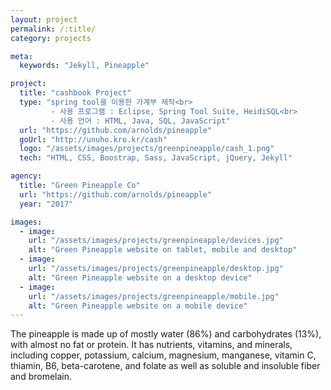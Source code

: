 ```yaml
---
layout: project
permalink: /:title/
category: projects

meta:
  keywords: "Jekyll, Pineapple"

project:
  title: "cashbook Project"
  type: "spring tool을 이용한 가계부 제작<br>
         - 사용 프로그램 : Eclipse, Spring Tool Suite, HeidiSQL<br>
         - 사용 언어 : HTML, Java, SQL, JavaScript"
  url: "https://github.com/arnolds/pineapple"
  goUrl: "http://unuho.kro.kr/cash"
  logo: "/assets/images/projects/greenpineapple/cash_1.png"
  tech: "HTML, CSS, Boostrap, Sass, JavaScript, jQuery, Jekyll"

agency:
  title: "Green Pineapple Co"
  url: "https://github.com/arnolds/pineapple"
  year: "2017"

images:
  - image:
    url: "/assets/images/projects/greenpineapple/devices.jpg"
    alt: "Green Pineapple website on tablet, mobile and desktop"
  - image:
    url: "/assets/images/projects/greenpineapple/desktop.jpg"
    alt: "Green Pineapple website on a desktop device"
  - image:
    url: "/assets/images/projects/greenpineapple/mobile.jpg"
    alt: "Green Pineapple website on a mobile device"
---
```

<p>The pineapple is made up of mostly water (86%) and carbohydrates (13%), with almost no fat or protein. It has nutrients, vitamins, and minerals, including copper, potassium, calcium, magnesium, manganese, vitamin C, thiamin, B6, beta-carotene, and folate as well as soluble and insoluble fiber and bromelain.</p>
